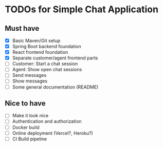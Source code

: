 # TODOs for Simple Chat Application
## Must have
- [x] Basic Maven/Git setup
- [x] Spring Boot backend foundation
- [x] React frontend foundation
- [x] Separate customer/agent frontend parts
- [ ] Customer: Start a chat session
- [ ] Agent: Show open chat sessions
- [ ] Send messages
- [ ] Show messages
- [ ] Some general documentation (README)

## Nice to have
- [ ] Make it look nice
- [ ] Authentication and authorization
- [ ] Docker build
- [ ] Online deployment (Vercel?, Heroku?)
- [ ] CI Build pipeline
